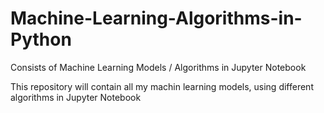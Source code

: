 # Machine-Learning-Algorithms-in-Python
Consists of Machine Learning Models / Algorithms in Jupyter Notebook

This repository will contain all my machin learning models, using different algorithms in Jupyter Notebook
